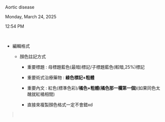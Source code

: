 Aortic disease

Monday, March 24, 2025

12:54 PM

 

- 編輯格式

  - 顏色註記方式

    - 重要標題 : 母標題藍色(最暗)標記/子標題藍色(較暗,25%)標記

    - 重要術式治療藥物 : **綠色標記+粗體**

    - 重要內文 : 紅色(標準色彩)/**橘色+粗體(橘色那一欄第一個)**(如果同色太醜就紅橘相間)

    - 直接來複製顏色格式一定不會錯xd

>  

